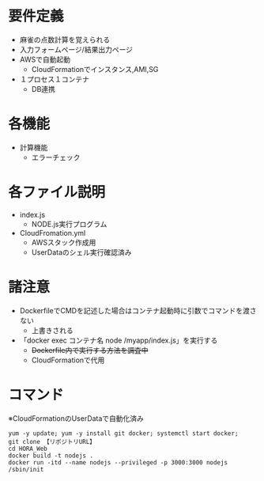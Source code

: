 # 要件定義

- 麻雀の点数計算を覚えられる
- 入力フォームページ/結果出力ページ
- AWSで自動起動
	- CloudFormationでインスタンス,AMI,SG
- １プロセス１コンテナ
	- DB連携

# 各機能

- 計算機能
	- エラーチェック

# 各ファイル説明

- index.js
	- NODE.js実行プログラム
- CloudFromation.yml
	- AWSスタック作成用
	- UserDataのシェル実行確認済み

# 諸注意

- DockerfileでCMDを記述した場合はコンテナ起動時に引数でコマンドを渡さない
	- 上書きされる
- 「docker exec コンテナ名 node /myapp/index.js」を実行する
	- ~~Dockerfile内で実行する方法を調査中~~
	- CloudFormationで代用

# コマンド
※CloudFormationのUserDataで自動化済み

```
yum -y update; yum -y install git docker; systemctl start docker;
git clone 【リポジトリURL】
cd HORA_Web
docker build -t nodejs .
docker run -itd --name nodejs --privileged -p 3000:3000 nodejs /sbin/init
```
